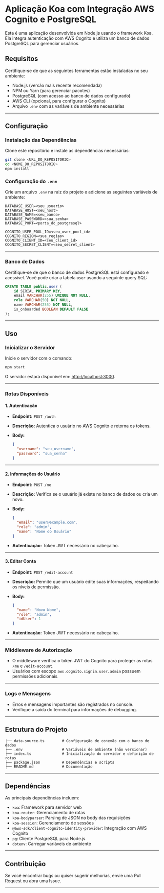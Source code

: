 # Aplicação Koa com Integração AWS Cognito e PostgreSQL

Esta é uma aplicação desenvolvida em Node.js usando o framework Koa. Ela integra autenticação com AWS Cognito e utiliza um banco de dados PostgreSQL para gerenciar usuários.

## Requisitos

Certifique-se de que as seguintes ferramentas estão instaladas no seu ambiente:

- Node.js (versão mais recente recomendada)  
- NPM ou Yarn (para gerenciar pacotes)  
- PostgreSQL (com acesso ao banco de dados configurado)  
- AWS CLI (opcional, para configurar o Cognito)  
- Arquivo `.env` com as variáveis de ambiente necessárias  

---

## Configuração

### Instalação das Dependências

Clone este repositório e instale as dependências necessárias:

```bash
git clone <URL_DO_REPOSITORIO>
cd <NOME_DO_REPOSITORIO>
npm install
```

### Configuração do `.env`

Crie um arquivo `.env` na raiz do projeto e adicione as seguintes variáveis de ambiente:

```dotenv
DATABASE_USER=<seu_usuario>
DATABASE_HOST=<seu_host>
DATABASE_NAME=<seu_banco>
DATABASE_PASSWORD=<sua_senha>
DATABASE_PORT=<porta_do_postgresql>

COGNITO_USER_POOL_ID=<seu_user_pool_id>
COGNITO_REGION=<sua_regiao>
COGNITO_CLIENT_ID=<seu_client_id>
COGNITO_SECRET_CLIENT=<seu_secret_client>
```

---

### Banco de Dados

Certifique-se de que o banco de dados PostgreSQL está configurado e acessível. Você pode criar a tabela `user` usando a seguinte query SQL:

```sql
CREATE TABLE public.user (
    id SERIAL PRIMARY KEY,
    email VARCHAR(255) UNIQUE NOT NULL,
    role VARCHAR(50) NOT NULL,
    name VARCHAR(255) NOT NULL,
    is_onboarded BOOLEAN DEFAULT FALSE
);
```

---

## Uso

### Inicializar o Servidor

Inicie o servidor com o comando:

```bash
npm start
```

O servidor estará disponível em: [http://localhost:3000](http://localhost:3000).

---

### Rotas Disponíveis

#### 1. **Autenticação**

- **Endpoint:** `POST /auth`  
- **Descrição:** Autentica o usuário no AWS Cognito e retorna os tokens.  
- **Body:**  

  ```json
  {
    "username": "seu_username",
    "password": "sua_senha"
  }
  ```

---

#### 2. **Informações do Usuário**

- **Endpoint:** `POST /me`  
- **Descrição:** Verifica se o usuário já existe no banco de dados ou cria um novo.  
- **Body:**  

  ```json
  {
    "email": "user@example.com",
    "role": "admin",
    "name": "Nome do Usuário"
  }
  ```

- **Autenticação:** Token JWT necessário no cabeçalho.  

---

#### 3. **Editar Conta**

- **Endpoint:** `POST /edit-account`  
- **Descrição:** Permite que um usuário edite suas informações, respeitando os níveis de permissão.  
- **Body:**  

  ```json
  {
    "name": "Novo Nome",
    "role": "admin",
    "idUser": 1
  }
  ```

- **Autenticação:** Token JWT necessário no cabeçalho.  

---

### Middleware de Autorização

- O middleware verifica o token JWT do Cognito para proteger as rotas `/me` e `/edit-account`.  
- Usuários com escopo `aws.cognito.signin.user.admin` possuem permissões adicionais.  

---

### Logs e Mensagens

- Erros e mensagens importantes são registrados no console.  
- Verifique a saída do terminal para informações de debugging.  

---

## Estrutura do Projeto

```plaintext
├── data-source.ts        # Configuração de conexão com o banco de dados
├── .env                  # Variáveis de ambiente (não versionar)
├── index.ts              # Inicialização do servidor e definição de rotas
├── package.json          # Dependências e scripts
├── README.md             # Documentação
```

---

## Dependências

As principais dependências incluem:

- `koa`: Framework para servidor web  
- `koa-router`: Gerenciamento de rotas  
- `koa-bodyparser`: Parsing de JSON no body das requisições  
- `koa-session`: Gerenciamento de sessões  
- `@aws-sdk/client-cognito-identity-provider`: Integração com AWS Cognito  
- `pg`: Cliente PostgreSQL para Node.js  
- `dotenv`: Carregar variáveis de ambiente  

---

## Contribuição

Se você encontrar bugs ou quiser sugerir melhorias, envie uma Pull Request ou abra uma Issue.

---

